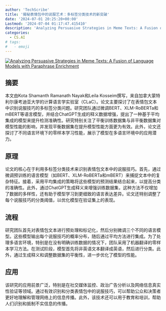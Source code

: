 ```yaml
---
author: 'TechScribe'
title: '揭秘表情包中的说服艺术：多标签分类技术的新突破'
date: '2024-07-01 20:25:20+00:00'
Lastmod: '2024-07-04 01:17:47.415410'
description: 'Analyzing Persuasive Strategies in Meme Texts: A Fusion of Language Models with Paraphrase Enrichment'
categories:
  - CS.AI
# tags:
#   - emoji
---
```


[![Analyzing Persuasive Strategies in Meme Texts: A Fusion of Language Models with Paraphrase Enrichment](https://arxiv-research-1301205113.cos.ap-guangzhou.myqcloud.com/images/2407.01784v1.pdf_0.jpg)](https://arxiv.org/abs/2407.01784v1)

## 摘要

本文由Kota Shamanth Ramanath Nayak和Leila Kosseim撰写，来自加拿大蒙特利尔康考迪亚大学的计算语言学实验室（CLaC）。论文主要探讨了在表情包文本中识别说服技巧的多标签分类问题。研究团队通过微调BERT、XLM-RoBERTa和mBERT等语言模型，并结合ChatGPT生成的释义数据增强，提出了一种基于平均集成的模型来提升检测准确性。研究特别关注了平衡训练数据集与非平衡数据集对模型性能的影响，并发现平衡数据集在提升模型性能方面更为有效。此外，论文还探讨了不同语言环境下的零样本学习性能，展示了模型在多语言环境中的应用潜力。<!--more-->

## 原理

论文的核心在于利用多标签分类技术来识别表情包文本中的说服技巧。首先，通过微调预训练的语言模型（如BERT、XLM-RoBERTa和mBERT）来捕捉文本中的复杂特征。接着，采用平均集成的策略将这些模型的预测结果结合起来，以提高分类的准确性。此外，通过ChatGPT生成释义来增强训练数据集，这种方法不仅增加了数据的多样性，还有助于模型学习到更细致的语言表达差异。论文还特别调整了每个说服技巧的分类阈值，以优化模型在验证集上的表现。

## 流程

研究团队首先对表情包文本进行预处理和标记化，然后分别微调三个不同的语言模型。这些模型输出每个说服技巧的概率分布，随后通过平均方法进行集成。为了处理多语言环境，特别是在没有明确训练数据的情况下，团队采用了机器翻译的零样本学习方法。在测试阶段，模型首先将非英语文本翻译成英语，然后进行分类。此外，通过生成释义和调整数据集的平衡性，进一步优化了模型的性能。

## 应用

该研究的应用前景广泛，特别是在社交媒体监控、政治广告分析以及网络信息真实性验证等领域。通过有效识别和分类表情包中的说服技巧，可以帮助公众和决策者更好地理解和管理网络上的信息传播。此外，该技术还可以用于教育和培训，帮助人们识别和抵制不实信息的传播。